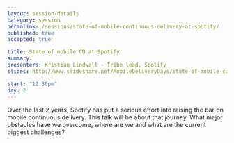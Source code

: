 ```yaml
---
layout: session-details
category: session
permalink: /sessions/state-of-mobile-continuous-delivery-at-spotify/
published: true
accepted: true

title: State of mobile CD at Spotify
summary: 
presenters: Kristian Lindwall - Tribe lead, Spotify
slides: http://www.slideshare.net/MobileDeliveryDays/state-of-mobile-continuous-delivery-at-spotify

start: "12:30pm"
day: 2
---
```

Over the last 2 years, Spotify has put a serious effort into raising the bar on mobile continuous delivery. 
This talk will be about that journey. What major obstacles have we overcome, where are we and what are the current biggest challenges? 